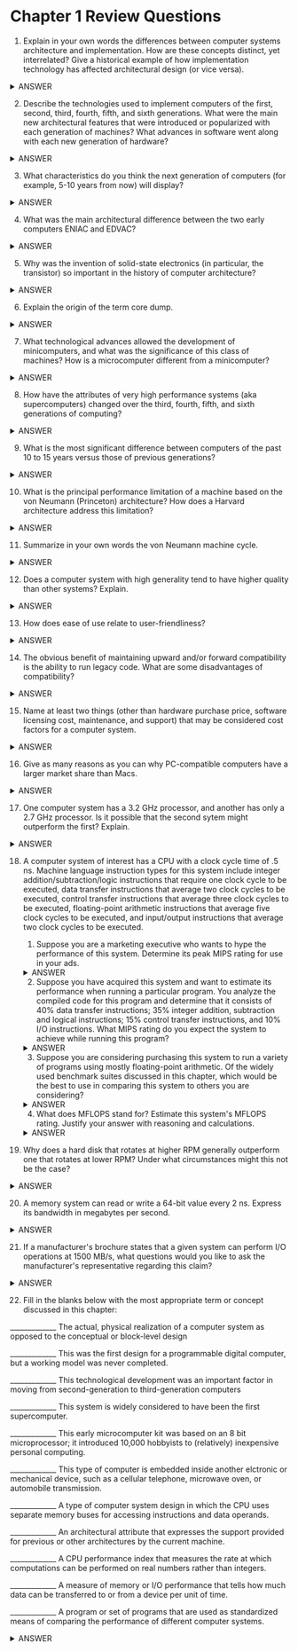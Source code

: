 # Chapter 1 Review Questions

1. Explain in your own words the differences between computer systems architecture and implementation. How are these concepts distinct, yet interrelated? Give a historical example of how implementation technology has affected architectural design (or vice versa).

<details><summary>ANSWER</summary>
<p>

> Architecture is the design of a computer system,        whereas implementation is a working computer system. Architectural vision affects the type of technologies chosen for implementation, and implementation technologies can broaden the scope of design.

> Implementation technology in the form of solid-state transistors, invented in 1947, paved the way for many architectural enhancements. In particular, the mean time between failures (MTBF) was drastically reduced. Thus, machines could be more complex and have more features than their predecessors without breaking down as often.

</p>
</details>


2. Describe the technologies used to implement computers of the first, second, third, fourth, fifth, and sixth generations. What were the main new architectural features that were introduced or popularized with each generation of machines? What advances in software went along with each new generation of hardware?

<details><summary>ANSWER</summary>
<p>

| generation | implementation technologies | architectural features | software advances |
| --- | --- | --- | --- |
| 1st | electromagnetic relays, vaccuum tubes | stored-program design allowed for software | similar to modern pocket calculators |
| 2nd | solid-state transistors | general purpose registers used for arithmetic or addressing, virtual memory, asynchronous I/O controlled by independent parallel processors, hardware interrupts | batch-processing (programs were loaded and executed automatically by the system) and multiprogramming (more than one program resident in memory at the same time) operating systems, Fortran, Algol, and COBOL (machine languages) were developed |
| 3rd | integrated circuits | minicomputers led by Digital Equipment Corporation (DEC) brought to market, and supercomputers designed, some with heavily pipelined architecture, families of computers | advent of time-sharing operating systems, virtual memory became common,  new, more efficient computer langages were deloped (like B in 1970) |
| 4th | LSI (large-scale integration) and VLSI (very large-scale integration) circuits, led to microprocessors, a CPU on one chip, semiconductor main memory made of VLSI RAM and ROM devices | the microcomputer was developed, increasing access to computers for the general public. the Apple II and IBM Personal Computer (PC) were released. | word processing, database management, and spreadsheet programs released, direct support for high level languages, optimized compilers |
| 5th | processors became more internally parallel, clock speeds increased. high-speed low cost graphics cards, term GPU coined by NVIDIA | architecture was designed to be connected to wired and/or wireless local area or wide area networks (LANs and WANs) and the internet | network capabilities integrated into Apple and Microsoft OS. Java designed with networked environment in mind. 
| 6th | billions of transistors on chip, RAM size and data transfer rates increased, hard drive capacity increased | ever larger on-chip cache and additional processing cores led to essentially single-chip multiprocessor systems, mobile devices such as smartphones and tablets developed, cloud computing | application languages and operating systems for mobile devices developed, big data processsing |

</p>
</details>

3. What characteristics do you think the next generation of computers (for example, 5-10 years from now) will display?

<details><summary>ANSWER</summary>
<p>

> I believe mobile devices and notebooks will replace all workstation computers, utilizing the implementation technology of cloud computing to create powerful systems requiring the minimum in local infrastructure. Software will grow increasingly individualized as big data coupled with machine learning generates personal algorithms for users. 

</p>
</details>

4. What was the main architectural difference between the two early computers ENIAC and EDVAC?

<details><summary>ANSWER</summary>
<p>

>ENIAC connections had to be rewired by hand in order to program different calculations. EDVAC ran software, and was designed to perform sequential processing of instructions that were stored in memory with data: characteristics that would become the von Neumann architecture.

</p>
</details>

5. Why was the invention of solid-state electronics (in particular, the transistor) so important in the history of computer architecture?

<details><summary>ANSWER</summary>
<p>

>Solid-state transistors allowed the total number of switching elements to increase, leading to single-chip processors, and later single-chip multiprocessor systems. Processing power continues to increase even as clock frequencies have leveled off.

</p>
</details>

6. Explain the origin of the term core dump.

<details><summary>ANSWER</summary>
<p>

> As core memory became extinct, its legacy survived in the term core dump, which refers to the contents of the main memory logged for diagnostic purposes when a crash occurs. 

</p>
</details>

7. What technological advances allowed the development of minicomputers, and what was the significance of this class of machines? How is a microcomputer different from a minicomputer?

<details><summary>ANSWER</summary>
<p>

>Integrated circuits replacing discrete transistors allowed semiconductor chips to hold an entire register, adder, or even arithmetic logic unit (ALU). This class of machines meant that rather than an organization having a single central computer shared among a large number of users, small departments or even individual workers could have their own machines, creating the concept of workstation computer. Microcomputers were available such that almost anyone could have a computer. Microcomputers were smaller and cheaper than minicomputers.

</p>
</details>

8. How have the attributes of very high performance systems (aka supercomputers) changed over the third, fourth, fifth, and sixth generations of computing?

<details><summary>ANSWER</summary>
<p>

> The third generation had the first of the supercomputers, such as the CDC 6600. Vector processors with heavily pipelined architecture and the first high-performance parallel processing machines were developed.

> The fourth generation saw the debut of highly parallel supercomputers, and supercomputers became increasingly powerful and widely used. Direct support for high level languages in hardware was introduced in machines of all descriptions, such as the Complex Instruction Set Computer (CISC) architecture. 

> The fifth generation saw supercomputing move away from the expensive high-speed pipelined vector processors, and more commonly see nonvector, massively parallel microprocessor based systems. The vast majority of the Top 500 were highly parallel scalar machines, and networking became a serious consideration.

> The sixth generation saw the concept of cloud computing architectures brought to reality. GPUs began to supplement traditional CPUs in handling certain demanding computing jobs. 

</p>
</details>

9. What is the most significant difference between computers of the past 10 to 15 years versus those of previous generations?

<details><summary>ANSWER</summary>
<p>

> The proliferation of connectivity: between the internet, bluetooth, LANs, and WANs; users expect to be able to connect and share data with a variety of other users and other devices.

</p>
</details>

10. What is the principal performance limitation of a machine based on the von Neumann (Princeton) architecture? How does a Harvard architecture address this limitation?

<details><summary>ANSWER</summary>
<p>

> The principal performance limitation is the von Neumann bottleneck - the single path to memory for accessing both instructions and data. The Harvard architecture addresses this limitation by providing separate memories and buses for instructions and data. 

</p>
</details>

11. Summarize in your own words the von Neumann machine cycle. 

<details><summary>ANSWER</summary>
<p>

```mermaid
graph TD
    A[get instruction] --> B[decode instruction]
    B --> C[create operand addresses]
    C --> D[get operands]
    D --> E[do operation]
    E --> F[store results]
    F --> A

```

get instruction -> decode instruction -> create operand addresses -> get operands -> do operation -> store results ->

</p>
</details>

12. Does a computer system with high generality tend to have higher quality than other systems? Explain.

<details><summary>ANSWER</summary>
<p>

> Generality is a problematic aspect of quality as it is not always good or bad. The breadth of applications to be run on a particular system defines how general its architecture and implementation should be. Generality affects cost, as a machine that appeals to a wider audience is more marketable. A general architecture leads to a more complex implementation, and as complexity increases, the more things can go wrong. 

</p>
</details>

13. How does ease of use relate to user-friendliness?

<details><summary>ANSWER</summary>
<p>

> Ease-of-use is referenced from a system programmer's POV, while user-friendliness is referenced from an applications programmer or end-user's POV. 

</p>
</details>

14. The obvious benefit of maintaining upward and/or forward compatibility is the ability to run legacy code. What are some disadvantages of compatibility?

<details><summary>ANSWER</summary>
<p>

> Upward and/or forward compatibility complicates the design process, potentially making the system costlier and less reliable. A complex architecture is more likely to hide flaws. Compatibility may be at cross purposes with ease of use.

</p>
</details>

15. Name at least two things (other than hardware purchase price, software licensing cost, maintenance, and support) that may be considered cost factors for a computer system. 

<details><summary>ANSWER</summary>
<p>

> Electricity, battery life, heat, and reliability. 

</p>
</details>

16. Give as many reasons as you can why PC-compatible computers have a larger market share than Macs.

<details><summary>ANSWER</summary>
<p>

> PC's specifications were open and available, becoming industry standards. PC compatible 'clones' were made by a large number of manufacturers, leading to a lower price and higher quality.

</p>
</details>

17. One computer system has a 3.2 GHz processor, and another has only a 2.7 GHz processor. Is it possible that the second sytem might outperform the first? Explain.

<details><summary>ANSWER</summary>
<p>

> The second procesor may have access to more RAM, leading to outperformance of the first processor even with its higher frequency. 

</p>
</details>

18. A computer system of interest has a CPU with a clock cycle time of .5 ns. Machine language instruction types for this system include integer addition/subtraction/logic instructions that require one clock cycle to be executed, data transfer instructions that average two clock cycles to be executed, control transfer instructions that average three clock cycles to be executed, floating-point arithmetic instructions that average five clock cycles to be executed, and input/output instructions that average two clock cycles to be executed.
    1. Suppose you are a marketing executive who wants to hype the performance of this system. Determine its peak MIPS rating for use in your ads. 

    <details><summary>ANSWER</summary>
    <p>

    $$
    \mathrm{clock \ cycle} = .5 \ \mathrm{ns}
    $$

    $$
    \mathrm{integer \ instructions} = 1 \ \mathrm{clock \ cycle}
    $$

    $$
    \frac{1 \ \mathrm{instruction}}{.5 \ \mathrm{ns}} = \frac{2 \ \mathrm{instruction}}{1 \ \mathrm{ns}}
    $$

    > Then multiply by 1 billion for nanosecond conversion,

    $$
    2000000000 \ \frac{\mathrm{instructions}}{\mathrm{second}}
    $$

    > Divide by 1 million such that,

    $$
    2000 \ \mathrm{MIPS}
    $$

    </p>
    </details>

    2. Suppose you have acquired this system and want to estimate its performance when running a particular program. You analyze the compiled code for this program and determine that it consists of 40% data transfer instructions; 35% integer addition, subtraction and logical instructions; 15% control transfer instructions, and 10% I/O instructions. What MIPS rating do you expect the system to achieve while running this program?

    <details><summary>ANSWER</summary>
    <p>

    $$
    \mathrm{clock \ cycle} = .5 \ \mathrm{ns}
    $$

    > We need to find how many clock cycles the average instruction takes to be executed:

    $$
    .4(2) + .35(1) + .15(3) + .1(2)
    $$

    $$
    = .8 + .35 + .45 + .2 = 1.8 \ \mathrm{clock \ cycles}
    $$

    > We need to find the average time to complete an instruction:

    $$
    1.8 * .5 \ \mathrm{ns} = .9 \ \mathrm{ns} = \frac{1 \ \mathrm{instruction}}{.9 \ \mathrm{ns}}
    $$

    > Convert from nanoseconds to seconds (multiply by 1 billion):

    $$
    \frac{1 \ \mathrm{instruction}}{.9 \ \mathrm{ns}} = 900000000 \ \frac{\mathrm{instructions}}{\mathrm{s}}
    $$

    > Convert to MIPS (divide by 1 million):

    $$
    900000000 \ \frac{\mathrm{instructions}}{\mathrm{s}} = 900 \ \mathrm{MIPS}
    $$

    </p> 
    </details>

    3. Suppose you are considering purchasing this system to run a variety of programs using mostly floating-point arithmetic. Of the widely used benchmark suites discussed in this chapter, which would be the best to use in comparing this system to others you are considering?

    <details><summary>ANSWER</summary>
    <p>

    > LINPACK would be of great use, as it solves a large system of simultaneous equations with floating-point coefficients. Livermore Loops would also be beneficial, as it executes 24 Fortran loops on floating-point data sets.

    </p> 
    </details>

    4. What does MFLOPS stand for? Estimate this system's MFLOPS rating. Justify your answer with reasoning and calculations.

    <details><summary>ANSWER</summary>
    <p>

    > Millions of floating point operations per second. 

    $$
    \mathrm{clock \ cycle} = .5 \ \mathrm{ns}
    $$

    $$
    \mathrm{floating \ point \ instructions} = 5 \ \mathrm{clock \ cycles}
    $$

    $$
    5 * .5 \ \mathrm{ns} = \frac{1 \ \mathrm{FLOP}}{2.5 \ \mathrm{ns}} 
    $$

    > Multiply by 1 million to get MFLOP: 

    $$
    \frac{1 \ \mathrm{FLOP}}{2.5 \ \mathrm{ns}} = \frac{1000000 \ \mathrm{FLOP}}{2500000 \ \mathrm{ns}} = \frac{1 \ \mathrm{MFLOP}}{2500000 \ \mathrm{ns}}
    $$

    > Convert to seconds:

    $$
    2500000 \ \mathrm{ns} = .0025 \ \mathrm{s} = \frac{1 \ \mathrm{MFLOP}}{.0025 \ \mathrm{s}} = 400 \ \mathrm{MFLOPS}
    $$

    </p> 
    </details>

19. Why does a hard disk that rotates at higher RPM generally outperform one that rotates at lower RPM? Under what circumstances might this not be the case?

<details><summary>ANSWER</summary>
<p>

> Latency, rotational delay required for the disk to get to the right position to start accessing information, slows down read/write data operations.
> The lower RPM disk may outperform the other if the bus allows for more memory to be transferred at a time. For instance, a higher RPM disk that allows 8-bit transfers would likely underperform a lower RPM disk that allows 64-bit transfers.

</p> 
</details>

20. A memory system can read or write a 64-bit value every 2 ns. Express its bandwidth in megabytes per second. 
<details><summary>ANSWER</summary>

<p>

> Memory bandwidth can be defined as the number of bytes that can be transferred per unit of time. The cycle time of the memory tells us how frequently we can transfer data to or from the memory. 

$$
\mathrm{bandwidth} = 64 \ \mathrm{bits} \ \mathrm{per} \ 2 \ \mathrm{ns} = \frac{64 \ \mathrm{bits}}{2 \ \mathrm{ns}}
$$

$$
1 \ \mathrm{byte} = 8 \ \mathrm{bit}
$$

$$
8 \ \mathrm{bytes} = 64 \ \mathrm{bits}
$$

> Thus, 

$$
\frac{64 \ \mathrm{bits}}{2 \ \mathrm{ns}} = \frac{8 \ \mathrm{bytes}}{2 \ \mathrm{ns}} = \frac{4 \ \mathrm{bytes}}{1 \ \mathrm{ns}} = 4 \ \frac{\mathrm{bytes}}{\mathrm{ns}}
$$

$$
4 \ \frac{\mathrm{bytes}}{\mathrm{ns}} = 4000000000 \ \frac{\mathrm{bytes}}{\mathrm{s}} = 4000 \ \frac{\mathrm{megabytes}}{\mathrm{s}} = 4000 \ \mathrm{MB}
$$

> or,

$$
\mathrm{bandwidth} = 8 \ \mathrm{bytes} \ \mathrm{per} \ 2 \ \mathrm{ns} = \frac{8 \ \mathrm{bytes}}{2 \ \mathrm{ns}}
$$

$$
\frac{1 \ \mathrm{second}}{2 \ \mathrm{ns}} = 500000000 
$$

$$
500000000 * 8 \ \mathrm{bytes} = 4000000000 \ \frac{\mathrm{bytes}}{\mathrm{s}} = 4000 \ \frac{\mathrm{megabytes}}{\mathrm{s}}
$$

</p> 
</details>

21. If a manufacturer's brochure states that a given system can perform I/O operations at 1500 MB/s, what questions would you like to ask the manufacturer's representative regarding this claim?

<details><summary>ANSWER</summary>
<p>

> Was this speed achieved while doing a few large block transfers? If so, did the tranfers overflow device buffers? What is the optimum block size for data transfers?

</p> 
</details>

22. Fill in the blanks below with the most appropriate term or concept discussed in this chapter:

_____________ The actual, physical realization of a computer system as opposed to the conceptual or block-level design

_____________ This was the first design for a programmable digital computer, but a working model was never completed.

_____________ This technological development was an important factor in moving from second-generation to third-generation computers

_____________ This system is widely considered to have been the first supercomputer.

_____________ This early microcomputer kit was based on an 8 bit microprocessor; it introduced 10,000 hobbyists to (relatively) inexpensive personal computing.

_____________ This type of computer is embedded inside another elctronic or mechanical device, such as a cellular telephone, microwave oven, or automobile transmission.

_____________ A type of computer system design in which the CPU uses separate memory buses for accessing instructions and data operands.

_____________ An architectural attribute that expresses the support provided for previous or other architectures by the current machine. 

_____________ A CPU performance index that measures the rate at which computations can be performed on real numbers rather than integers.

_____________ A measure of memory or I/O performance that tells how much data can be transferred to or from a device per unit of time.

_____________ A program or set of programs that are used as standardized means of comparing the performance of different computer systems.

<details><summary>ANSWER</summary>
<p>

<u>implementation</u> | The actual, physical realization of a computer system as opposed to the conceptual or block-level design

<u>Babbage's Analytical Engine</u> | This was the first design for a programmable digital computer, but a working model was never completed.

<u>integrated circuits</u> | This technological development was an important factor in moving from second-generation to third-generation computers

<u>CDC 6600</u> | This system is widely considered to have been the first supercomputer.

<u>Altair computer kit</u> | This early microcomputer kit was based on an 8 bit microprocessor; it introduced 10,000 hobbyists to (relatively) inexpensive personal computing.

<u>microcontroller</u> | This type of computer is embedded inside another elctronic or mechanical device, such as a cellular telephone, microwave oven, or automobile transmission.

<u>Harvard architecture</u> | A type of computer system design in which the CPU uses separate memory buses for accessing instructions and data operands.

<u>compatibility</u> | An architectural attribute that expresses the support provided for previous or other architectures by the current machine. 

<u>FLOPS (MFLOPS, GFLOPS, etc.)</u> | A CPU performance index that measures the rate at which computations can be performed on real numbers rather than integers.

<u>bandwidth</u> | A measure of memory or I/O performance that tells how much data can be transferred to or from a device per unit of time.

<u>benchmark</u> | A program or set of programs that are used as standardized means of comparing the performance of different computer systems.

</p> 
</details>